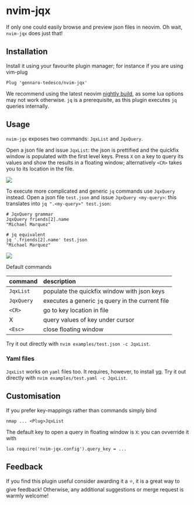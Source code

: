 # nvim-jqx
If only one could easily browse and preview json files in neovim. Oh wait, `nvim-jqx` does just that!

## Installation
Install it using your favourite plugin manager; for instance if you are using vim-plug
```
Plug 'gennaro-tedesco/nvim-jqx'
```
We recommend using the latest neovim [nightly build](https://github.com/neovim/neovim/releases/tag/nightly), as some lua options may not work otherwise. `jq` is a prerequisite, as this plugin executes `jq` queries internally.

## Usage
`nvim-jqx` exposes two commands: `JqxList` and `JqxQuery`.

Open a json file and issue `JqxList`: the json is prettified and the quickfix window is populated with the first level keys. Press `X` on a key to query its values and show the results in a floating window; alternatively `<CR>` takes you to its location in the file.

![](examples/demo.gif)

To execute more complicated and generic `jq` commands use `JqxQuery` instead. Open a json file `test.json` and issue `JqxQuery <my-query>`: this translates into `jq ".<my-query>" test.json`:
```
# JqxQuery grammar
JqxQuery friends[2].name
"Michael Marquez"

# jq equivalent
jq '.friends[2].name' test.json
"Michael Marquez"
```
![](examples/querydemo.gif)

Default commands

| command     | description
|:----------- |:-------------
|`JqxList`    | populate the quickfix window with json keys
|`JqxQuery`   | executes a generic `jq` query in the current file
|`<CR>`       | go to key location in file
|X            | query values of key under cursor
|`<Esc>`      | close floating window

Try it out directly with `nvim examples/test.json -c JqxList`.

### Yaml files
`JqxList` works on `yaml` files too. It requires, however, to install [yq](https://github.com/mikefarah/yq). Try it out directly with `nvim examples/test.yaml -c JqxList`.

## Customisation
If you prefer key-mappings rather than commands simply bind
```
nmap ... <Plug>JqxList
```
The default key to open a query in floating window is `X`: you can ovverride it with
```
lua require('nvim-jqx.config').query_key = ...
```

## Feedback
If you find this plugin useful consider awarding it a ⭐, it is a great way to give feedback! Otherwise, any additional suggestions or merge request is warmly welcome!

